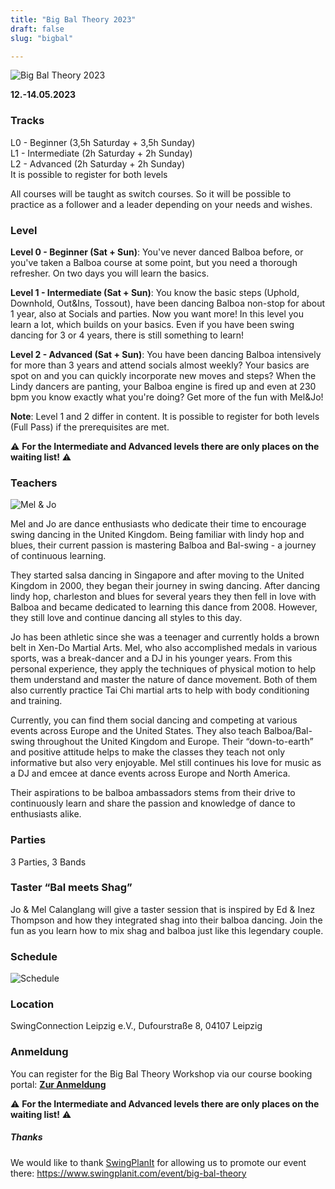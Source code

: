 ```yaml
---
title: "Big Bal Theory 2023"
draft: false
slug: "bigbal"

---
```


![Big Bal Theory 2023](../../slider_bigbal_2023.png)

**12.-14.05.2023**

### Tracks
L0 - Beginner (3,5h Saturday + 3,5h Sunday)  
L1 - Intermediate (2h Saturday + 2h Sunday)  
L2 - Advanced (2h Saturday + 2h Sunday)  
It is possible to register for both levels

All courses will be taught as switch courses. So it will be possible to practice as a follower and a leader depending on your needs and wishes.

### Level
**Level 0 - Beginner (Sat + Sun)**: You've never danced Balboa before, or you've taken a Balboa course at some point, but you need a thorough refresher. On two days you will learn the basics.

**Level 1 - Intermediate (Sat + Sun)**: You know the basic steps (Uphold, Downhold, Out&Ins, Tossout), have been dancing Balboa non-stop for about 1 year, also at Socials and parties. Now you want more! In this level you learn a lot, which builds on your basics. Even if you have been swing dancing for 3 or 4 years, there is still something to learn!

**Level 2 - Advanced (Sat + Sun)**: You have been dancing Balboa intensively for more than 3 years and attend socials almost weekly? Your basics are spot on and you can quickly incorporate new moves and steps? When the Lindy dancers are panting, your Balboa engine is fired up and even at 230 bpm you know exactly what you're doing? Get more of the fun with Mel&Jo!

**Note**: Level 1 and 2 differ in content. It is possible to register for both levels (Full Pass) if the prerequisites are met.

:warning: **For the Intermediate and Advanced levels there are only places on the waiting list!** :warning: 

### Teachers

![Mel & Jo](../../mel_jo.jpg)

Mel and Jo are dance enthusiasts who dedicate their time to encourage swing dancing in the United Kingdom. Being familiar with lindy hop and blues, their current passion is mastering Balboa and Bal-swing - a journey of continuous learning.

They started salsa dancing in Singapore and after moving to the United Kingdom in 2000, they began their journey in swing dancing. After dancing lindy hop, charleston and blues for several years they then fell in love with Balboa and became dedicated to learning this dance from 2008. However, they still love and continue dancing all styles to this day.

Jo has been athletic since she was a teenager and currently holds a brown belt in Xen-Do Martial Arts. Mel, who also accomplished medals in various sports, was a break-dancer and a DJ in his younger years. From this personal experience, they apply the techniques of physical motion to help them understand and master the nature of dance movement. Both of them also currently practice Tai Chi martial arts to help with body conditioning and training.

Currently, you can find them social dancing and competing at various events across Europe and the United States. They also teach Balboa/Bal-swing throughout the United Kingdom and Europe. Their “down-to-earth” and positive attitude helps to make the classes they teach not only informative but also very enjoyable. Mel still continues his love for music as a DJ and emcee at dance events across Europe and North America.

Their aspirations to be balboa ambassadors stems from their drive to continuously learn and share the passion and knowledge of dance to enthusiasts alike.

### Parties
3 Parties, 3 Bands

### Taster “Bal meets Shag”
Jo & Mel Calanglang will give a taster session that is inspired by Ed & Inez Thompson and how they integrated shag into their balboa dancing. Join the fun as you learn how to mix shag and balboa just like this legendary couple.

### Schedule

![Schedule](../../BigBal2023_schedule.jpg)

### Location
SwingConnection Leipzig e.V., Dufourstraße 8, 04107 Leipzig

### Anmeldung
You can register for the Big Bal Theory Workshop via our course booking portal:
**[Zur Anmeldung](https://scl.swinggeeks.de/BBT2023/)**

:warning: **For the Intermediate and Advanced levels there are only places on the waiting list!** :warning: 

##### Thanks
We would like to thank [SwingPlanIt](https://www.swingplanit.com/) for allowing us to promote our event there: https://www.swingplanit.com/event/big-bal-theory